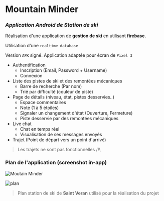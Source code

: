 # Mountain Minder

### _Application Android de Station de ski_

Réalisation d'une application de **gestion de ski** en utilisant **firebase**.

Utilisation d'une `realtime database`

Version `APK` signé. Application adaptée pour écran de `Pixel 3` 

- Authentification
	- Inscription (Email, Password + Username)
	- Connexion
- Liste des pistes de ski et des remontées mécaniques
	- Barre de recherche (Par nom)
    - Trié par difficulté (couleur de piste)
- Page de détails (niveau, état, pistes desservies..)
    - Espace commentaires
    - Note (1 à 5 étoiles)
    - Signaler un changement d'état (Ouverture, Fermeture)
    - Piste desservie par des remontées mécaniques
- Live chat
	- Chat en temps réel
	- Visualisation de ses messages envoyés
- Trajet (Point de départ vers un point d'arrivé)

> Les trajets ne sont pas fonctionnelles /!\

### Plan de l'application (screenshot in-app)
![Moutain Minder](https://github.com/Anthony-Philippe/MountainMinder/assets/63336315/783d9b6f-f426-4b10-a135-dea2671a63a3)

![plan](https://www.envie-de-queyras.com/upload/plan-pistes/2015-2016/plan-des-pistes-alpin-molines-saint-veran-domaine-beauregard.jpg)
> Plan station de ski de **Saint Veran** utilisé pour la réalisation du projet
